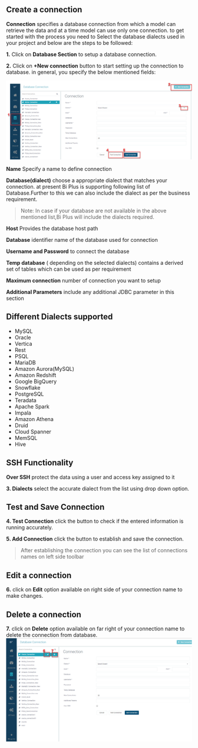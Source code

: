 
## Create  a connection 


   **Connection** specifies a database connection from which a model can retrieve the data and at  a time model can use only one connection. to get started with the process you need to Select the database dialects used in your project and below are the steps to be followed:
 
  **1.** Click on **Database Section** to setup a database connection.

  **2.** Click on **+New connection**  button to start setting up the connection to database. in general, you specify the below mentioned fields:
  
![enter image description here](https://raw.githubusercontent.com/sv18042016/fp1/master/images/demo%20image.png)

  **Name** Specify a name to define connection
  
   **Database(dialect)** choose a appropriate dialect that matches your connection. at present Bi Plus is supporting following list of Database.Further to this we can also include the dialect as per the business requirement.
   
>Note: In case if your database are not available in the above mentioned list,Bi Plus will include the dialects required.

 **Host** Provides the database host path
 
**Database** identifier name of the database used for connection

**Username and Password** to connect the database

**Temp database** ( depending on the selected dialects) contains a derived set of tables which can be used as per requirement

**Maximum connection** number of connection you want to setup

**Additional Parameters** include any additional JDBC parameter in this section

## Different Dialects supported

- MySQL
 - Oracle
 - Vertica
 - Rest
 - PSQL
 - MariaDB
 - Amazon Aurora(MySQL)  
 - Amazon Redshift
 - Google BigQuery
 - Snowflake
 - PostgreSQL
 - Teradata
 - Apache Spark
 - Impala
 - Amazon Athena
 - Druid
 - Cloud Spanner
 - MemSQL
 - Hive
   
## SSH Functionality

**Over SSH** protect the data using a user and access key assigned to it

**3. Dialects** select the accurate dialect from the list using drop down option.

## Test and Save Connection

**4. Test Connection** click the button to check if the entered information is running accurately.

**5. Add Connection** click the button to establish and save the connection.

>After establishing the connection you can see the list of connections names on left side toolbar

## Edit a connection

   **6.** click on **Edit** option available on right side of your connection name to make changes.

## Delete a connection

**7.** click on **Delete** option available on far right of your connection name to delete the connection from database.
![enter image description here](https://raw.githubusercontent.com/sv18042016/fp1/master/images/screenshot.png)

<!--stackedit_data:
eyJoaXN0b3J5IjpbLTc1OTExOTk0Niw0OTQ4OTczMTgsLTE3NT
AyODc2NTNdfQ==
-->